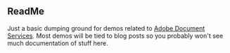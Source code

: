 ## ReadMe

Just a basic dumping ground for demos related to [Adobe Document Services](https://www.adobe.io/apis/documentcloud/dcsdk/). Most demos will be tied to blog posts so you probably won't see much documentation of stuff here.
